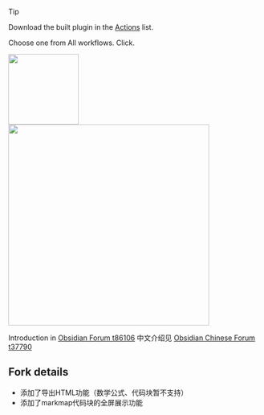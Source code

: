 > [!tip]
> Download the built plugin in the [Actions](https://github.com/PlayerMiller109/obsidian-markmap-fileviews/actions) list.
> 
> Choose one from All workflows. Click.
> 
> <image width="140" src="https://github.com/user-attachments/assets/08a15bee-0c25-4ef1-8a56-9fc2cae186c6"><br>
> <image width="400" src="https://github.com/user-attachments/assets/f2b6eeb5-b3d4-49fb-8d2b-3509d0b888f7">

Introduction in [Obsidian Forum t86106](https://forum.obsidian.md/t/exportable-markdown-mindmap/86106/1)
中文介绍见 [Obsidian Chinese Forum t37790](https://forum-zh.obsidian.md/t/topic/37790/1)

## Fork details

- 添加了导出HTML功能（数学公式、代码块暂不支持）
- 添加了markmap代码块的全屏展示功能
